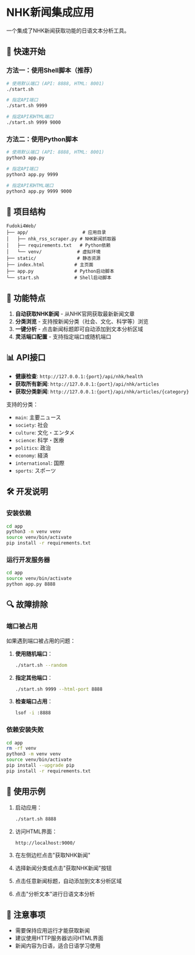 # NHK新闻集成应用

一个集成了NHK新闻获取功能的日语文本分析工具。

## 🚀 快速开始

### 方法一：使用Shell脚本（推荐）

```bash
# 使用默认端口 (API: 8888, HTML: 8001)
./start.sh

# 指定API端口
./start.sh 9999

# 指定API和HTML端口
./start.sh 9999 9000
```

### 方法二：使用Python脚本

```bash
# 使用默认端口 (API: 8888, HTML: 8001)
python3 app.py

# 指定API端口
python3 app.py 9999

# 指定API和HTML端口
python3 app.py 9999 9000
```

## 📁 项目结构

```
Fudoki4Web/
├── app/                    # 应用目录
│   ├── nhk_rss_scraper.py # NHK新闻抓取器
│   ├── requirements.txt   # Python依赖
│   └── venv/             # 虚拟环境
├── static/               # 静态资源
├── index.html           # 主页面
├── app.py               # Python启动脚本
└── start.sh             # Shell启动脚本
```

## 🔧 功能特点

1. **自动获取NHK新闻** - 从NHK官网获取最新新闻文章
2. **分类浏览** - 支持按新闻分类（社会、文化、科学等）浏览
3. **一键分析** - 点击新闻标题即可自动添加到文本分析区域
4. **灵活端口配置** - 支持指定端口或随机端口

## 📊 API接口

- **健康检查**: `http://127.0.0.1:{port}/api/nhk/health`
- **获取所有新闻**: `http://127.0.0.1:{port}/api/nhk/articles`
- **获取分类新闻**: `http://127.0.0.1:{port}/api/nhk/articles/{category}`

支持的分类：
- `main`: 主要ニュース
- `society`: 社会
- `culture`: 文化・エンタメ
- `science`: 科学・医療
- `politics`: 政治
- `economy`: 経済
- `international`: 国際
- `sports`: スポーツ

## 🛠️ 开发说明

### 安装依赖

```bash
cd app
python3 -m venv venv
source venv/bin/activate
pip install -r requirements.txt
```

### 运行开发服务器

```bash
cd app
source venv/bin/activate
python app.py 8888
```

## 🔍 故障排除

### 端口被占用

如果遇到端口被占用的问题：

1. **使用随机端口**：
   ```bash
   ./start.sh --random
   ```

2. **指定其他端口**：
   ```bash
   ./start.sh 9999 --html-port 8888
   ```

3. **检查端口占用**：
   ```bash
   lsof -i :8888
   ```

### 依赖安装失败

```bash
cd app
rm -rf venv
python3 -m venv venv
source venv/bin/activate
pip install --upgrade pip
pip install -r requirements.txt
```

## 📝 使用示例

1. 启动应用：
   ```bash
   ./start.sh 8888
   ```

2. 访问HTML界面：
   ```
   http://localhost:9000/
   ```

3. 在左侧边栏点击"获取NHK新闻"

4. 选择新闻分类或点击"获取NHK新闻"按钮

5. 点击任意新闻标题，自动添加到文本分析区域

6. 点击"分析文本"进行日语文本分析

## 🎯 注意事项

- 需要保持应用运行才能获取新闻
- 建议使用HTTP服务器访问HTML界面
- 新闻内容为日语，适合日语学习使用
